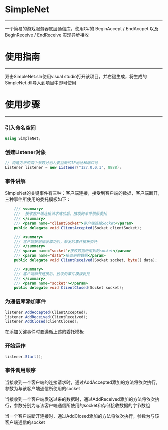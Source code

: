 # SimpleNet

***

一个简易的游戏服务器底层通信库，使用C#的 BeginAccept / EndAccpet 以及 BeginReceive / EndReceive 实现异步接收

# 使用指南

***

双击SimpleNet.sln使用visual studio打开该项目，并右键生成，将生成的SimpleNet.dll导入到项目中即可使用

# 使用步骤

***

### 引入命名空间

```c#
using SimpleNet;
```

### 创建Listener对象

```c#
// 构造方法的两个参数分别为要监听的IP地址和端口号
Listener listener = new Listener("127.0.0.1", 8888);
```

### 事件讲解

SImpleNet的关键事件有三种：客户端连接，接受到客户端的数据，客户端断开，三种事件所使用的委托模板如下：

```c#
    /// <summary>
    ///  接收客户端连接请求成功后，触发的事件模板委托
    /// </summary>
    /// <param name="clientSocket">客户端连接Socket</param>
    public delegate void ClientAccepted(Socket clientSocket);

    /// <summary>
    /// 客户端数据接收成功后，触发的事件模板委托
    /// </summary>
    /// <param name="socket">接收数据所用到的socket</param>
    /// <param name="data">接收到的数据</param>
    public delegate void ClientReceived(Socket socket, byte[] data);

    /// <summary>
    /// 客户端断开连接后，触发的事件模板委托
    /// </summary>
    /// <param name="socket"></param>
    public delegate void ClientClosed(Socket socket);
```

### 为通信库添加事件

```c#
listener.AddAccepted(ClientAccepted);
listener.AddReceived(ClientReceived);
listener.AddClosed(ClientClosed);
```

在添加关键事件时要遵循上述的委托模板

### 开始运作

```c#
listener.Start();
```


### 事件调用顺序

当接收到一个客户端的连接请求时，通过AddAccepted添加的方法将依次执行，参数为与该客户端通信所使用的socket

当接收到一个客户端发送过来的数据时，通过AddReceived添加的方法将依次执行，参数分别为与该客户端通信所使用的socket和存储接收数据的字节数组

当一个客户端断开连接时，通过AddClosed添加的方法将依次执行，参数为与该客户端通信的socket

